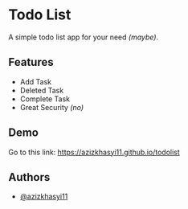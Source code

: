 # Todo List

A simple todo list app for your need _(maybe)_.

## Features

- Add Task
- Deleted Task
- Complete Task
- Great Security _(no)_

## Demo

Go to this link:
<https://azizkhasyi11.github.io/todolist>

## Authors

- [@azizkhasyi11](https://www.github.com/Azizkhasyi11)
